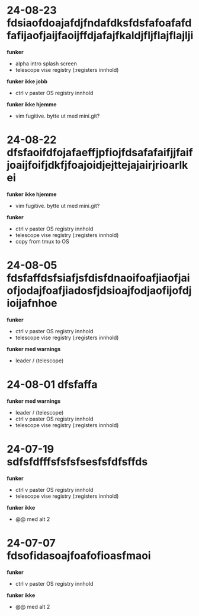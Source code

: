 # 24-08-23 fdsiaofdoajafdjfndafdksfdsfafoafafdfafijaofjaijfaoijffdjafajfkaldjfljflajflajlji

**funker**

- alpha intro splash screen
- telescope vise registry (:registers innhold)

**funker ikke jobb**

- ctrl v paster OS registry innhold

**funker ikke hjemme**

- vim fugitive. bytte ut med mini.git?

# 24-08-22 dfsfaoifdfojafaeffjpfiojfdsafafaifjjfaifjoaijfoifjdkfjfoajoidjejttejajairjrioarlkei

**funker ikke hjemme**

- vim fugitive. bytte ut med mini.git?

**funker**

- ctrl v paster OS registry innhold
- telescope vise registry (:registers innhold)
- copy from tmux to OS


# 24-08-05 fdsfaffdsfsiafjsfdisfdnaoifoafjiaofjaiofjodajfoafjiadosfjdsioajfodjaofijofdjioijafnhoe

**funker**

- ctrl v paster OS registry innhold
- telescope vise registry (:registers innhold)

**funker med warnings**

- leader / (telescope)


# 24-08-01 dfsfaffa

**funker med warnings**

- leader / (telescope)
- ctrl v paster OS registry innhold
- telescope vise registry (:registers innhold)

# 24-07-19 sdfsfdfffsfsfsfsesfsfdfsffds

**funker**

- ctrl v paster OS registry innhold
- telescope vise registry (:registers innhold)

**funker ikke**

- @@ med alt 2

# 24-07-07 fdsofidasoajfoafofioasfmaoi

**funker**

- ctrl v paster OS registry innhold

**funker ikke**

- @@ med alt 2
